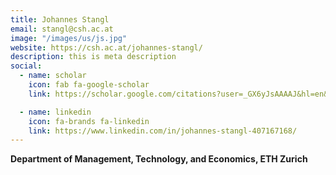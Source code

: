 ```yaml
---
title: Johannes Stangl
email: stangl@csh.ac.at
image: "/images/us/js.jpg"
website: https://csh.ac.at/johannes-stangl/
description: this is meta description
social:
  - name: scholar
    icon: fab fa-google-scholar
    link: https://scholar.google.com/citations?user=_GX6yJsAAAAJ&hl=en&oi=ao

  - name: linkedin
    icon: fa-brands fa-linkedin
    link: https://www.linkedin.com/in/johannes-stangl-407167168/
---
```


**Department of Management, Technology, and Economics, ETH Zurich**
